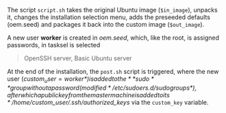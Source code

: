 The script `script.sh` takes the original Ubuntu image (`$in_image`), unpacks it, changes the installation selection menu, adds the preseeded defaults (oem.seed) and packages it back into the custom image (`$out_image`).


A new user **worker** is created in *oem.seed*, which, like the root, is assigned passwords, in tasksel is selected 

> OpenSSH server, Basic Ubuntu server


At the end of the installation, the `post.sh` script is triggered, where the new user (*$custom_user=worker*) is added to the **sudo** group without a password (modified */etc/sudoers.d/sudogroups*), after which a public key from the master machine is added to its */home/$custom_user/.ssh/authorized_keys* via the `custom_key` variable.